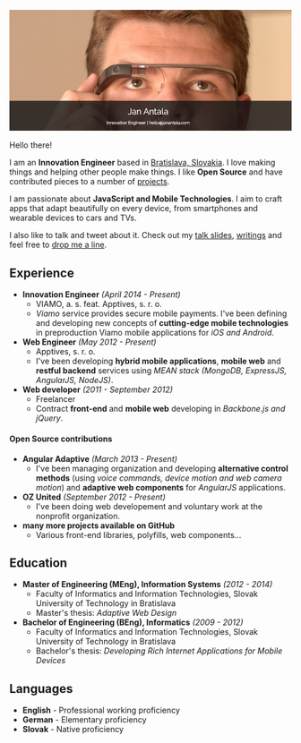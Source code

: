 <a href="mailto:hello@janantala.com" title="Jan Antala"><img src="title.png"/></a>

Hello there!

I am an **Innovation Engineer** based in [Bratislava, Slovakia](https://www.google.com/maps/search/Bratislava,+Slovakia). I love making things and helping other people make things. I like **Open Source** and have contributed pieces to a number of [projects](https://github.com/angular-adaptive).

I am passionate about **JavaScript and Mobile Technologies**. I aim to craft apps that adapt beautifully on every device, from smartphones and wearable devices to cars and TVs.

I also like to talk and tweet about it. Check out my [talk slides](http://www.janantala.com/slides), [writings](http://janantala.github.io/beyond-adaptive-web-design/) and feel free to [drop me a line](mailto:hello@janantala.com).

## Experience

- **Innovation Engineer** *(April 2014 - Present)*
  - VIAMO, a. s. feat. Apptives, s. r. o.
  - *Viamo* service provides secure mobile payments. I've been defining and developing new concepts of **cutting-edge mobile technologies** in preproduction Viamo mobile applications for *iOS and Android*.
- **Web Engineer** *(May 2012 - Present)*
  - Apptives, s. r. o.
  - I've been developing **hybrid mobile applications**, **mobile web** and **restful backend** services using *MEAN stack (MongoDB, ExpressJS, AngularJS, NodeJS)*.
- **Web developer** *(2011 - September 2012)*
  - Freelancer
  - Contract **front-end** and **mobile web** developing in *Backbone.js and jQuery*.

#### Open Source contributions

- **Angular Adaptive** *(March 2013 - Present)*
  - I've been managing organization and developing **alternative control methods** (using *voice commands, device motion and web camera motion*) and **adaptive web components** for *AngularJS* applications.
- **OZ United** *(September 2012 - Present)*
  - I've been doing web developement and voluntary work at the nonprofit organization.
- **many more projects available on GitHub**
  - Various front-end libraries, polyfills, web components...

## Education

- **Master of Engineering (MEng), Information Systems** *(2012 - 2014)*
  - Faculty of Informatics and Information Technologies, Slovak University of Technology in Bratislava
  - Master's thesis: *Adaptive Web Design*
- **Bachelor of Engineering (BEng), Informatics** *(2009 - 2012)*
  - Faculty of Informatics and Information Technologies, Slovak University of Technology in Bratislava
  - Bachelor's thesis: *Developing Rich Internet Applications for Mobile Devices*

## Languages

- **English** - Professional working proficiency
- **German** - Elementary proficiency
- **Slovak** - Native proficiency
